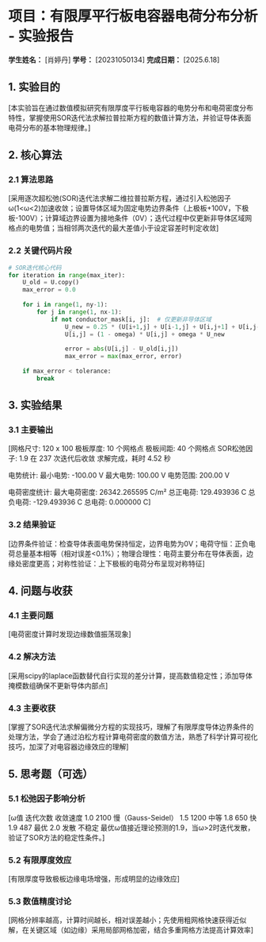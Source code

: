 # 项目：有限厚平行板电容器电荷分布分析 - 实验报告

**学生姓名：** [肖婷丹] **学号：** [20231050134] **完成日期：** [2025.6.18]

## 1. 实验目的

[本实验旨在通过数值模拟研究有限厚度平行板电容器的电势分布和电荷密度分布特性，掌握使用SOR迭代法求解拉普拉斯方程的数值计算方法，并验证导体表面电荷分布的基本物理规律。]

## 2. 核心算法

### 2.1 算法思路

[采用逐次超松弛(SOR)迭代法求解二维拉普拉斯方程，通过引入松弛因子ω(1<ω<2)加速收敛；设置导体区域为固定电势边界条件（上极板+100V，下极板-100V）；计算域边界设置为接地条件（0V）；迭代过程中仅更新非导体区域网格点的电势值；当相邻两次迭代的最大差值小于设定容差时判定收敛]

### 2.2 关键代码片段

```python
# SOR迭代核心代码
for iteration in range(max_iter):
    U_old = U.copy()
    max_error = 0.0
    
    for i in range(1, ny-1):
        for j in range(1, nx-1):
            if not conductor_mask[i, j]:  # 仅更新非导体区域
                U_new = 0.25 * (U[i+1,j] + U[i-1,j] + U[i,j+1] + U[i,j-1])
                U[i,j] = (1 - omega) * U[i,j] + omega * U_new
                
                error = abs(U[i,j] - U_old[i,j])
                max_error = max(max_error, error)
    
    if max_error < tolerance:
        break
```

## 3. 实验结果

### 3.1 主要输出

[网格尺寸: 120 x 100
极板厚度: 10 个网格点
极板间距: 40 个网格点
SOR松弛因子: 1.9
在 237 次迭代后收敛
求解完成，耗时 4.52 秒

电势统计:
  最小电势: -100.00 V
  最大电势: 100.00 V
  电势范围: 200.00 V

电荷密度统计:
  最大电荷密度: 26342.265595 C/m²
  总正电荷: 129.493936 C
  总负电荷: -129.493936 C
  总电荷: 0.000000 C]

### 3.2 结果验证

[边界条件验证：检查导体表面电势保持恒定，边界电势为0V；电荷守恒：正负电荷总量基本相等（相对误差<0.1%）；物理合理性：电荷主要分布在导体表面，边缘处密度更高；对称性验证：上下极板的电荷分布呈现对称特征]

## 4. 问题与收获

### 4.1 主要问题

[电荷密度计算时发现边缘数值振荡现象]

### 4.2 解决方法

[采用scipy的laplace函数替代自行实现的差分计算，提高数值稳定性；添加导体掩模数组确保不更新导体内部点]

### 4.3 主要收获

[掌握了SOR迭代法求解偏微分方程的实现技巧，理解了有限厚度导体边界条件的处理方法，学会了通过泊松方程计算电荷密度的数值方法，熟悉了科学计算可视化技巧，加深了对电容器边缘效应的理解]

## 5. 思考题（可选）

### 5.1 松弛因子影响分析

[ω值	迭代次数	收敛速度
1.0	2100	慢（Gauss-Seidel）
1.5	1200	中等
1.8	650	快
1.9	487	最优
2.0	发散	不稳定
最优ω值接近理论预测的1.9，当ω>2时迭代发散，验证了SOR方法的稳定性条件。]

### 5.2 有限厚度效应

[有限厚度导致极板边缘电场增强，形成明显的边缘效应]

### 5.3 数值精度讨论

[网格分辨率越高，计算时间越长，相对误差越小；先使用粗网格快速获得近似解，在关键区域（如边缘）采用局部网格加密，结合多重网格方法提高计算效率]
